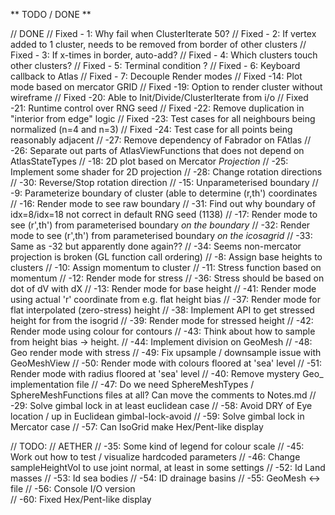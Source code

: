 ﻿** TODO / DONE **

  // DONE 
  // Fixed - 1: Why fail when ClusterIterate 50?
  // Fixed - 2: If vertex added to 1 cluster, needs to be removed from border of other clusters
  // Fixed - 3: If x-times in border, auto-add?
  // Fixed - 4: Which clusters touch other clusters?
  // Fixed - 5: Terminal condition ?
  // Fixed - 6: Keyboard callback to Atlas
  // Fixed - 7: Decouple Render modes
  // Fixed -14: Plot mode based on mercator GRID 
  // Fixed -19: Option to render cluster without wireframe 
  // Fixed -20: Able to Init/Divide/ClusterIterate from i/o
  // Fixed -21: Runtime control over RNG seed
  // Fixed -22: Remove duplication in "interior from edge" logic
  // Fixed -23: Test cases for all neighbours being normalized (n=4 and n=3)
  // Fixed -24: Test case for all points being reasonably adjacent
  //	   -27: Remove dependency of Fabrador on FAtlas
  //       -26: Separate out parts of AtlasViewFunctions that does not depend on AtlasStateTypes
  //       -18: 2D plot based on Mercator *Projection*
  //       -25: Implement some shader for 2D projection
  //       -28: Change rotation directions
  //       -30: Reverse/Stop rotation direction
  //       -15: Unparameterised boundary
  //       -9:  Parameterize boundary of cluster (able to determine (r,th') coordinates
  //       -16: Render mode to see raw boundary
  //       -31: Find out why boundary of idx=8/idx=18 not correct in default RNG seed (1138)
  //       -17: Render mode to see (r',th') from parameterised boundary *on the boundary*
  //       -32: Render mode to see (r',th') from parameterised boundary *on the icosagrid*
  //       -33: Same as -32 but apparently done again??
  //       -34: Seems non-mercator projection is broken (GL function call ordering)
  //       -8:  Assign base heights to clusters
  //       -10: Assign momentum to cluster
  //       -11: Stress function based on momentum
  //       -12: Render mode for stress
  //       -36: Stress should be based on dot of dV with dX
  //       -13: Render mode for base height
  //       -41: Render mode using actual 'r' coordinate from e.g. flat height bias
  //       -37: Render mode for flat interpolated (zero-stress) height
  //       -38: Implement API to get stressed height for from the isogrid
  //       -39: Render mode for stressed height
  //       -42: Render mode using colour for contours
  //       -43: Think about how to sample from height bias -> height.
  //       -44: Implement division on GeoMesh
  //       -48: Geo render mode with stress
  //       -49: Fix upsample / downsample issue with GeoMeshView
  //       -50: Render mode with colours floored at 'sea' level
  //       -51: Render mode with radius floored at 'sea' level
  //       -40: Remove mystery Geo_ implementation file
  //       -47: Do we need SphereMeshTypes / SphereMeshFunctions files at all? Can move the comments to Notes.md
  //       -29: Solve gimbal lock in at least euclidean case
  //       -58: Avoid DRY of Eye location / up in Euclidean gimbal-lock-avoid
  //       -59: Solve gimbal lock in Mercator case
  //       -57: Can IsoGrid make Hex/Pent-like display


  // TODO:
  // AETHER
  //       -35: Some kind of legend for colour scale
  //       -45: Work out how to test / visualize hardcoded parameters
  //       -46: Change sampleHeightVol to use joint normal, at least in some settings
  //       -52: Id Land masses
  //       -53: Id sea bodies
  //       -54: ID drainage basins
  //       -55: GeoMesh <-> file
  //       -56: Console I/O version  
  //       -60: Fixed Hex/Pent-like display

